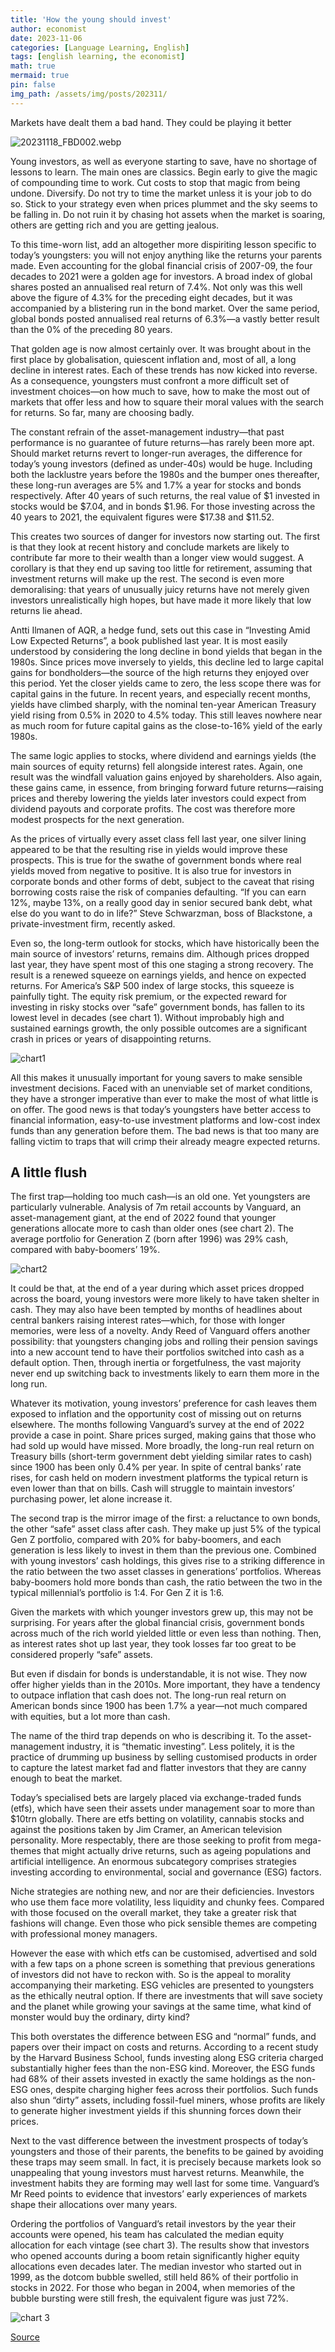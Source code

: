 ```yaml
---
title: 'How the young should invest'
author: economist
date: 2023-11-06
categories: [Language Learning, English]
tags: [english learning, the economist]
math: true
mermaid: true
pin: false
img_path: /assets/img/posts/202311/
---
```


Markets have dealt them a bad hand. They could be playing it better

![20231118_FBD002.webp](20231118_FBD002.webp)

Young investors, as well as everyone starting to save, have no shortage of lessons to learn. The main ones are classics. Begin early to give the magic of compounding time to work. Cut costs to stop that magic from being undone. Diversify. Do not try to time the market unless it is your job to do so. Stick to your strategy even when prices plummet and the sky seems to be falling in. Do not ruin it by chasing hot assets when the market is soaring, others are getting rich and you are getting jealous.

To this time-worn list, add an altogether more dispiriting lesson specific to today’s youngsters: you will not enjoy anything like the returns your parents made. Even accounting for the global financial crisis of 2007-09, the four decades to 2021 were a golden age for investors. A broad index of global shares posted an annualised real return of 7.4%. Not only was this well above the figure of 4.3% for the preceding eight decades, but it was accompanied by a blistering run in the bond market. Over the same period, global bonds posted annualised real returns of 6.3%—a vastly better result than the 0% of the preceding 80 years.

That golden age is now almost certainly over. It was brought about in the first place by globalisation, quiescent inflation and, most of all, a long decline in interest rates. Each of these trends has now kicked into reverse. As a consequence, youngsters must confront a more difficult set of investment choices—on how much to save, how to make the most out of markets that offer less and how to square their moral values with the search for returns. So far, many are choosing badly.

The constant refrain of the asset-management industry—that past performance is no guarantee of future returns—has rarely been more apt. Should market returns revert to longer-run averages, the difference for today’s young investors (defined as under-40s) would be huge. Including both the lacklustre years before the 1980s and the bumper ones thereafter, these long-run averages are 5% and 1.7% a year for stocks and bonds respectively. After 40 years of such returns, the real value of \$1 invested in stocks would be \$7.04, and in bonds \$1.96. For those investing across the 40 years to 2021, the equivalent figures were \$17.38 and \$11.52.

This creates two sources of danger for investors now starting out. The first is that they look at recent history and conclude markets are likely to contribute far more to their wealth than a longer view would suggest. A corollary is that they end up saving too little for retirement, assuming that investment returns will make up the rest. The second is even more demoralising: that years of unusually juicy returns have not merely given investors unrealistically high hopes, but have made it more likely that low returns lie ahead.

Antti Ilmanen of AQR, a hedge fund, sets out this case in “Investing Amid Low Expected Returns”, a book published last year. It is most easily understood by considering the long decline in bond yields that began in the 1980s. Since prices move inversely to yields, this decline led to large capital gains for bondholders—the source of the high returns they enjoyed over this period. Yet the closer yields came to zero, the less scope there was for capital gains in the future. In recent years, and especially recent months, yields have climbed sharply, with the nominal ten-year American Treasury yield rising from 0.5% in 2020 to 4.5% today. This still leaves nowhere near as much room for future capital gains as the close-to-16% yield of the early 1980s.

The same logic applies to stocks, where dividend and earnings yields (the main sources of equity returns) fell alongside interest rates. Again, one result was the windfall valuation gains enjoyed by shareholders. Also again, these gains came, in essence, from bringing forward future returns—raising prices and thereby lowering the yields later investors could expect from dividend payouts and corporate profits. The cost was therefore more modest prospects for the next generation.

As the prices of virtually every asset class fell last year, one silver lining appeared to be that the resulting rise in yields would improve these prospects. This is true for the swathe of government bonds where real yields moved from negative to positive. It is also true for investors in corporate bonds and other forms of debt, subject to the caveat that rising borrowing costs raise the risk of companies defaulting. “If you can earn 12%, maybe 13%, on a really good day in senior secured bank debt, what else do you want to do in life?” Steve Schwarzman, boss of Blackstone, a private-investment firm, recently asked.

Even so, the long-term outlook for stocks, which have historically been the main source of investors’ returns, remains dim. Although prices dropped last year, they have spent most of this one staging a strong recovery. The result is a renewed squeeze on earnings yields, and hence on expected returns. For America’s S&P 500 index of large stocks, this squeeze is painfully tight. The equity risk premium, or the expected reward for investing in risky stocks over “safe” government bonds, has fallen to its lowest level in decades (see chart 1). Without improbably high and sustained earnings growth, the only possible outcomes are a significant crash in prices or years of disappointing returns.

![chart1](20231118_FNC422.avif)

All this makes it unusually important for young savers to make sensible investment decisions. Faced with an unenviable set of market conditions, they have a stronger imperative than ever to make the most of what little is on offer. The good news is that today’s youngsters have better access to financial information, easy-to-use investment platforms and low-cost index funds than any generation before them. The bad news is that too many are falling victim to traps that will crimp their already meagre expected returns.

## A little flush

The first trap—holding too much cash—is an old one. Yet youngsters are particularly vulnerable. Analysis of 7m retail accounts by Vanguard, an asset-management giant, at the end of 2022 found that younger generations allocate more to cash than older ones (see chart 2). The average portfolio for Generation Z (born after 1996) was 29% cash, compared with baby-boomers’ 19%.

![chart2](20231118_FNC418.webp)

It could be that, at the end of a year during which asset prices dropped across the board, young investors were more likely to have taken shelter in cash. They may also have been tempted by months of headlines about central bankers raising interest rates—which, for those with longer memories, were less of a novelty. Andy Reed of Vanguard offers another possibility: that youngsters changing jobs and rolling their pension savings into a new account tend to have their portfolios switched into cash as a default option. Then, through inertia or forgetfulness, the vast majority never end up switching back to investments likely to earn them more in the long run.

Whatever its motivation, young investors’ preference for cash leaves them exposed to inflation and the opportunity cost of missing out on returns elsewhere. The months following Vanguard’s survey at the end of 2022 provide a case in point. Share prices surged, making gains that those who had sold up would have missed. More broadly, the long-run real return on Treasury bills (short-term government debt yielding similar rates to cash) since 1900 has been only 0.4% per year. In spite of central banks’ rate rises, for cash held on modern investment platforms the typical return is even lower than that on bills. Cash will struggle to maintain investors’ purchasing power, let alone increase it.

The second trap is the mirror image of the first: a reluctance to own bonds, the other “safe” asset class after cash. They make up just 5% of the typical Gen Z portfolio, compared with 20% for baby-boomers, and each generation is less likely to invest in them than the previous one. Combined with young investors’ cash holdings, this gives rise to a striking difference in the ratio between the two asset classes in generations’ portfolios. Whereas baby-boomers hold more bonds than cash, the ratio between the two in the typical millennial’s portfolio is 1:4. For Gen Z it is 1:6.

Given the markets with which younger investors grew up, this may not be surprising. For years after the global financial crisis, government bonds across much of the rich world yielded little or even less than nothing. Then, as interest rates shot up last year, they took losses far too great to be considered properly “safe” assets.

But even if disdain for bonds is understandable, it is not wise. They now offer higher yields than in the 2010s. More important, they have a tendency to outpace inflation that cash does not. The long-run real return on American bonds since 1900 has been 1.7% a year—not much compared with equities, but a lot more than cash.

The name of the third trap depends on who is describing it. To the asset-management industry, it is “thematic investing”. Less politely, it is the practice of drumming up business by selling customised products in order to capture the latest market fad and flatter investors that they are canny enough to beat the market.

Today’s specialised bets are largely placed via exchange-traded funds (etfs), which have seen their assets under management soar to more than $10trn globally. There are etfs betting on volatility, cannabis stocks and against the positions taken by Jim Cramer, an American television personality. More respectably, there are those seeking to profit from mega-themes that might actually drive returns, such as ageing populations and artificial intelligence. An enormous subcategory comprises strategies investing according to environmental, social and governance (ESG) factors.

Niche strategies are nothing new, and nor are their deficiencies. Investors who use them face more volatility, less liquidity and chunky fees. Compared with those focused on the overall market, they take a greater risk that fashions will change. Even those who pick sensible themes are competing with professional money managers.

However the ease with which etfs can be customised, advertised and sold with a few taps on a phone screen is something that previous generations of investors did not have to reckon with. So is the appeal to morality accompanying their marketing. ESG vehicles are presented to youngsters as the ethically neutral option. If there are investments that will save society and the planet while growing your savings at the same time, what kind of monster would buy the ordinary, dirty kind?

This both overstates the difference between ESG and “normal” funds, and papers over their impact on costs and returns. According to a recent study by the Harvard Business School, funds investing along ESG criteria charged substantially higher fees than the non-ESG kind. Moreover, the ESG funds had 68% of their assets invested in exactly the same holdings as the non-ESG ones, despite charging higher fees across their portfolios. Such funds also shun “dirty” assets, including fossil-fuel miners, whose profits are likely to generate higher investment yields if this shunning forces down their prices.

Next to the vast difference between the investment prospects of today’s youngsters and those of their parents, the benefits to be gained by avoiding these traps may seem small. In fact, it is precisely because markets look so unappealing that young investors must harvest returns. Meanwhile, the investment habits they are forming may well last for some time. Vanguard’s Mr Reed points to evidence that investors’ early experiences of markets shape their allocations over many years.

Ordering the portfolios of Vanguard’s retail investors by the year their accounts were opened, his team has calculated the median equity allocation for each vintage (see chart 3). The results show that investors who opened accounts during a boom retain significantly higher equity allocations even decades later. The median investor who started out in 1999, as the dotcom bubble swelled, still held 86% of their portfolio in stocks in 2022. For those who began in 2004, when memories of the bubble bursting were still fresh, the equivalent figure was just 72%.

![chart 3](20231118_FNC417.avif)



[Source](https://www.economist.com/finance-and-economics/2023/11/16/how-the-young-should-invest)
